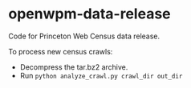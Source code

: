 # openwpm-data-release
Code for Princeton Web Census data release.

To process new census crawls:
- Decompress the tar.bz2 archive.
- Run `python analyze_crawl.py crawl_dir out_dir`
